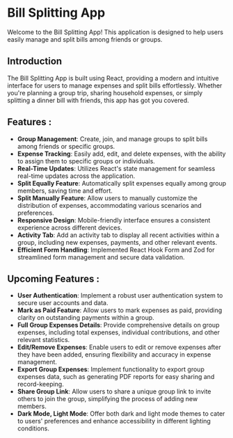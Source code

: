 # Bill Splitting App

Welcome to the Bill Splitting App! This application is designed to help users easily manage and split bills among friends or groups.

## Introduction

The Bill Splitting App is built using React, providing a modern and intuitive interface for users to manage expenses and split bills effortlessly. Whether you're planning a group trip, sharing household expenses, or simply splitting a dinner bill with friends, this app has got you covered.

## Features :

- **Group Management**: Create, join, and manage groups to split bills among friends or specific groups.
- **Expense Tracking**: Easily add, edit, and delete expenses, with the ability to assign them to specific groups or individuals.
- **Real-Time Updates**: Utilizes React's state management for seamless real-time updates across the application.
- **Split Equally Feature**: Automatically split expenses equally among group members, saving time and effort.
- **Split Manually Feature**: Allow users to manually customize the distribution of expenses, accommodating various scenarios and preferences.
- **Responsive Design**: Mobile-friendly interface ensures a consistent experience across different devices.
- **Activity Tab**: Add an activity tab to display all recent activities within a group, including new expenses, payments, and other relevant events.
- **Efficient Form Handling**: Implemented React Hook Form and Zod for streamlined form management and secure data validation.

## Upcoming Features :

- **User Authentication**: Implement a robust user authentication system to secure user accounts and data.
- **Mark as Paid Feature**: Allow users to mark expenses as paid, providing clarity on outstanding payments within a group.
- **Full Group Expenses Details**: Provide comprehensive details on group expenses, including total expenses, individual contributions, and other relevant statistics.
- **Edit/Remove Expenses**: Enable users to edit or remove expenses after they have been added, ensuring flexibility and accuracy in expense management.
- **Export Group Expenses**: Implement functionality to export group expenses data, such as generating PDF reports for easy sharing and record-keeping.
- **Share Group Link**: Allow users to share a unique group link to invite others to join the group, simplifying the process of adding new members.
- **Dark Mode, Light Mode**: Offer both dark and light mode themes to cater to users' preferences and enhance accessibility in different lighting conditions.
